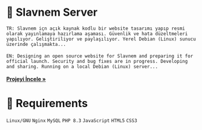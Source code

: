 <!-- Başlık -->
# 🚀 Slavnem Server

<!-- Kısa Açıklama -->
``TR: Slavnem içn açık kaynak kodlu bir website tasarımı yapıp resmi olarak yayınlamaya hazırlama aşaması. Güvenlik ve hata düzeltmeleri yapılıyor. Geliştiriliyor ve paylaşılıyor. Yerel Debian (Linux) sunucu üzerinde çalışmakta...``
    <br /><br />``EN: Designing an open source website for Slavnem and preparing it for official launch. Security and bug fixes are in progress. Developing and sharing. Running on a local Debian (Linux) server...``
    <br /><br />
    <a href="https://github.com/Slavnem/MainServer"><strong>Projeyi İncele »</strong></a>
</p>

<!-- İhtiyaçkar -->
# 🌟 Requirements
`Linux/GNU`
`Nginx`
`MySQL`
`PHP 8.3`
`JavaScript`
`HTML5`
`CSS3`
